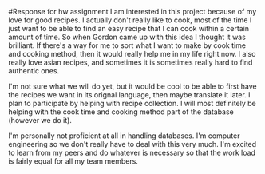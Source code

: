 #Response for hw assignment
I am interested in this project because of my love for good recipes.
I actually don't really like to cook, most of the time I just want
to be able to find an easy recipe that I can cook within a certain
amount of time. So when Gordon came up with this idea I thought it 
was brilliant. If there's a way for me to sort what I want to make
by cook time and cooking method, then it would really help me in my 
life right now. I also really love asian recipes, and sometimes it
is sometimes really hard to find authentic ones.

I'm not sure what we will do yet, but it would be cool to be able to 
first have the recipes we want in its orignal language, then maybe
translate it later. I plan to participate by helping with recipe 
collection. I will most definitely be helping with the cook time and
cooking method part of the database (however we do it). 

I'm personally not proficient at all in handling databases. I'm computer
engineering so we don't really have to deal with this very much. 
I'm excited to learn from my peers and do whatever is necessary 
so that the work load is fairly equal for all my team members.
